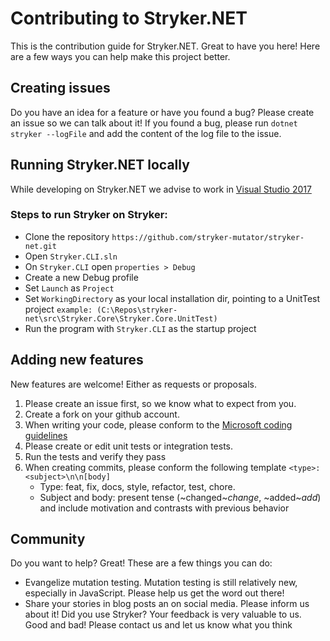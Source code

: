# Contributing to Stryker.NET
This is the contribution guide for Stryker.NET. Great to have you here! Here are a few ways you can help make this project better.

## Creating issues
Do you have an idea for a feature or have you found a bug? Please create an issue so we can talk about it!
If you found a bug, please run ```dotnet stryker --logFile``` and add the content of the log file to the issue.

## Running Stryker.NET locally
While developing on Stryker.NET we advise to work in [Visual Studio 2017](https://www.visualstudio.com/downloads/)

### Steps to run Stryker on Stryker:
*	Clone the repository `https://github.com/stryker-mutator/stryker-net.git`
*	Open `Stryker.CLI.sln`
*	On `Stryker.CLI` open `properties > Debug`
*	Create a new Debug profile
*	Set `Launch` as `Project` 
*	Set `WorkingDirectory` as your local installation dir, pointing to a UnitTest project `example: (C:\Repos\stryker-net\src\Stryker.Core\Stryker.Core.UnitTest)`
*	Run the program with `Stryker.CLI` as the startup project

## Adding new features
New features are welcome! Either as requests or proposals.

1.	Please create an issue first, so we know what to expect from you.
2.	Create a fork on your github account.
3.	When writing your code, please conform to the [Microsoft coding guidelines](https://docs.microsoft.com/en-us/dotnet/csharp/programming-guide/inside-a-program/coding-conventions)
4.	Please create or edit unit tests or integration tests.
5.	Run the tests and verify they pass
6. 	When creating commits, please conform the following template `<type>: <subject>\n\n[body]`
	* Type: feat, fix, docs, style, refactor, test, chore.
	* Subject and body: present tense (~changed~*change*, ~added~*add*) and include motivation and contrasts with previous behavior

## Community
Do you want to help? Great! These are a few things you can do:

* Evangelize mutation testing. Mutation testing is still relatively new, especially in JavaScript. Please help us get the word out there!
* Share your stories in blog posts an on social media. Please inform us about it! Did you use Stryker? Your feedback is very valuable to us. Good and bad! Please contact us and let us know what you think